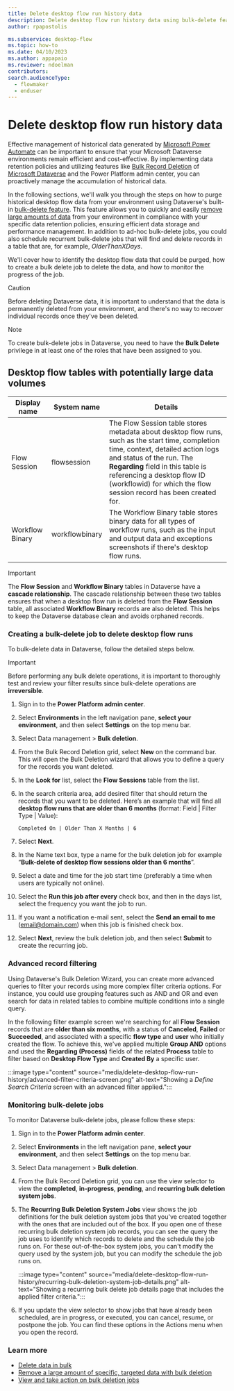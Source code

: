 ```yaml
---
title: Delete desktop flow run history data
description: Delete desktop flow run history data using bulk-delete feature of Microsoft Dataverse
author: rpapostolis

ms.subservice: desktop-flow
ms.topic: how-to
ms.date: 04/10/2023
ms.author: appapaio
ms.reviewer: ndoelman
contributors:
search.audienceType: 
  - flowmaker
  - enduser
---
```


# Delete desktop flow run history data  

Effective management of historical data generated by [Microsoft Power Automate](https://powerautomate.microsoft.com/) can be important to ensure that your Microsoft Dataverse environments remain efficient and cost-effective. By implementing data retention policies and utilizing features like [Bulk Record Deletion](/power-platform/admin/delete-bulk-records) of [Microsoft Dataverse](/power-apps/maker/data-platform/data-platform-intro) and the Power Platform admin center, you can proactively manage the accumulation of historical data.

In the following sections, we'll walk you through the steps on how to purge historical desktop flow data from your environment using Dataverse's built-in [bulk-delete feature](/power-platform/admin/delete-bulk-records). This feature allows you to quickly and easily [remove large amounts of data](/power-apps/developer/data-platform/delete-data-bulk) from your environment in compliance with your specific data retention policies, ensuring efficient data storage and performance management. In addition to ad-hoc bulk-delete jobs, you could also schedule recurrent bulk-delete jobs that will find and delete records in a table that are, for example,  *OlderThanXDays*.

We'll cover how to identify the desktop flow data that could be purged, how to create a bulk delete job to delete the data, and how to monitor the progress of the job.

> [!CAUTION]
> Before deleting Dataverse data, it is important to understand that the data is permanently deleted from your environment, and there's no way to recover individual records once they've been deleted.

> [!NOTE]
> To create bulk-delete jobs in Dataverse, you need to have the **Bulk Delete** privilege in at least one of the roles that have been assigned to you.

## Desktop flow tables with potentially large data volumes

| Display name    | System name    | Details                                                      |
| --------------- | -------------- | ------------------------------------------------------------ |
| Flow Session    | flowsession    | The Flow Session table stores metadata about desktop flow runs, such as the start time, completion time, context, detailed action logs and status of the run. The **Regarding** field in this table is referencing a desktop flow ID (workflowid) for which the flow session record has been created for. |
| Workflow Binary | workflowbinary | The Workflow Binary table stores binary data for all types of workflow runs, such as the input and output data and exceptions screenshots if there's desktop flow runs. |

> [!IMPORTANT]
> The **Flow Session** and **Workflow Binary** tables in Dataverse have a **cascade relationship**. The cascade relationship between these two tables ensures that when a desktop flow run is deleted from the **Flow Session** table, all associated **Workflow Binary** records are also deleted. This helps to keep the Dataverse database clean and avoids orphaned records.

### Creating a bulk-delete job to delete desktop flow runs

To bulk-delete data in Dataverse, follow the detailed steps below.

> [!IMPORTANT]
> Before performing any bulk delete operations, it is important to thoroughly test and review your filter results since bulk-delete operations are **irreversible**.

1. Sign in to the **Power Platform admin center**.

1. Select **Environments** in the left navigation pane, **select your environment**, and then select **Settings** on the top menu bar.

1. Select Data management > **Bulk deletion**.

1. From the Bulk Record Deletion grid, select **New** on the command bar. This will open the Bulk Deletion wizard that allows you to define a query for the records you want deleted.

1. In the **Look for** list, select the **Flow Sessions** table from the list.

1. In the search criteria area, add desired filter that should return the records that you want to be deleted. Here’s an example that will find all **desktop flow runs that are older than 6 months** (format: Field | Filter Type | Value):

   ```Completed On | Older Than X Months | 6```

1. Select **Next**.

1. In the Name text box, type a name for the bulk deletion job for example “**Bulk-delete of desktop flow sessions older than 6 months**”.

1. Select a date and time for the job start time (preferably a time when users are typically not online).

1. Select the **Run this job after every** check box, and then in the days list, select the frequency you want the job to run.

1. If you want a notification e-mail sent, select the **Send an email to me** (email@domain.com) when this job is finished check box.

1. Select **Next**, review the bulk deletion job, and then select **Submit** to create the recurring job.

### Advanced record filtering

Using Dataverse's Bulk Deletion Wizard, you can create more advanced queries to filter your records using more complex filter criteria options. For instance, you could use grouping features such as AND and OR and even search for data in related tables to combine multiple conditions into a single query.

In the following filter example screen we're searching for all **Flow Session** records that are **older than six months**, with a status of **Canceled**, **Failed** or **Succeeded**, and associated with a specific **flow type** and **user** who initially created the flow. To achieve this, we've applied multiple **Group AND** options and used the **Regarding (Process)** fields of the related **Process** table to filter based on **Desktop Flow Type** and **Created By** a specific user.

:::image type="content" source="media/delete-desktop-flow-run-history/advanced-filter-criteria-screen.png" alt-text="Showing a *Define Search Criteria* screen with an advanced filter applied.":::

### Monitoring bulk-delete jobs

To monitor Dataverse bulk-delete jobs, please follow these steps:

1. Sign in to the **Power Platform admin center**.

1. Select **Environments** in the left navigation pane, **select your environment**, and then select **Settings** on the top menu bar.

1. Select Data management > **Bulk deletion**.

1. From the Bulk Record Deletion grid, you can use the view selector to view the **completed**, **in-progress**, **pending**, and **recurring bulk deletion system jobs**.

1. The **Recurring Bulk Deletion System Jobs** view shows the job definitions for the bulk deletion system jobs that you've created together with the ones that are included out of the box. If you open one of these recurring bulk deletion system job records, you can see the query the job uses to identify which records to delete and the schedule the job runs on. For these out-of-the-box system jobs, you can't modify the query used by the system job, but you can modify the schedule the job runs on.

   :::image type="content" source="media/delete-desktop-flow-run-history/recurring-bulk-deletion-system-job-details.png" alt-text="Showing a recurring bulk delete job details page that includes the applied filter criteria.":::

1. If you update the view selector to show jobs that have already been scheduled, are in progress, or executed, you can cancel, resume, or postpone the job. You can find these options in the Actions menu when you open the record.

### Learn more

- [Delete data in bulk](/power-apps/developer/data-platform/delete-data-bulk)
- [Remove a large amount of specific, targeted data with bulk deletion](/power-platform/admin/delete-bulk-records)
- [View and take action on bulk deletion jobs](/power-platform/admin/view-take-action-bulk-deletion-jobs)

